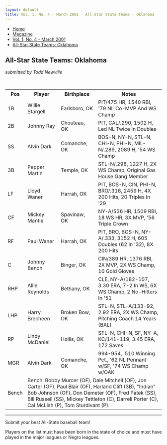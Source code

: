 ```yaml
---
layout: default
title: Vol. 1, No. 4 - March 2001 - All-Star State Teams - Oklahoma
---
```

<nav class="breadcrumb" aria-label="breadcrumbs">
  <ul>
    <li><a href="{{ site.url }}{{ site.baseurl }}/index.html">Home</a></li>
    <li><a href="../magazine-home.html">Magazine</a></li>
    <li><a href="bi_vol_1_no_3_home.html">Vol. 1, No. 4 - March 2001</a></li>
    <li class="is-active"><a href="#" aria-current="page">All-Star State Teams:  Oklahoma</a></li>
  </ul>
</nav>

<section class="storycontent all-star-state-teams">
  <h1>All-Star State Teams:  Oklahoma</h1>
  <p><em>submitted by Todd Newville</em></p>
  <br />

  <table>
  <tr>
  <th>Pos</th><th>Player</th><th>Birthplace</th><th>Notes</th>
  </tr>
  <tr>
  <td>1B</td><td>Willie Stargell</td><td>Earlsboro, OK</td><td>PIT/475 HR, 1540 RBI, '79 NL Co-MVP And WS Champ </td>
  </tr>
  <tr>
  <td>2B</td><td>Johnny Ray</td><td>Chouteau, OK</td><td>PIT, CAL/.290, 1502 H, Led NL Twice In Doubles</td>
  </tr>
  <tr>
  <td>SS</td><td>Alvin Dark</td><td>Comanche, OK</td><td>BOS-N, NY-N, STL-N, CHI-N, PHI-N, MIL-N/.289, 2089 H, '54 WS Champ</td>
  </tr>
  <tr>
  <td>3B</td><td>Pepper Martin</td><td>Temple, OK</td><td>STL-N/.298, 1227 H, 2X WS Champ, Original Gas House Gang Member</td>
  </tr>
  <tr>
  <td>LF</td><td>Lloyd Waner</td><td>Harrah, OK</td><td>PIT, BOS-N, CIN, PHI-N, BRO/.316, 2459 H, 4X 200 Hits, 20 Triples In '29</td>
  </tr>
  <tr>
  <td>CF</td><td>Mickey Mantle</td><td>Spavinaw, OK</td><td>NY-A/536 HR, 1509 RBI, 18 WS HR, 3X MVP, '56 Triple Crown</td>
  </tr>
  <tr>
  <td>RF</td><td>Paul Waner</td><td>Harrah, OK</td><td>PIT, BRO, BOS-N, NY-A/.333, 3152 H, 605 Doubles (62 In '32), 8X 200 Hits</td>
  </tr>
  <tr>
  <td>C</td><td>Johnny Bench</td><td>Binger, OK</td><td>CIN/389 HR, 1376 RBI, 2X MVP, 2X WS Champ, 10 Gold Gloves</td>
  </tr>
  <tr>
  <td>RHP</td><td>Allie Reynolds</td><td>Bethany, OK</td><td>CLE, NY-A/182-107, 3.30 ERA, 7-2 In WS, 6X WS Champ, 2 No-Hitters In '51</td>
  </tr>
  <tr>
  <td>LHP</td><td>Harry Brecheen</td><td>Broken Bow, OK</td><td>STL-N, STL-A/133-92, 2.92 ERA, 2X WS Champ, Pitching Coach 14 Years (BAL)</td>
  </tr>
  <tr>
  <td>RP</td><td>Lindy McDaniel</td><td>Hollis, OK</td><td>STL-N, CHI-N, SF, NY-A, KC/141-119, 3.45 ERA, 172 Saves</td>
  </tr>
  <tr>
  <td>MGR</td><td>Alvin Dark</td><td>Comanche, OK</td><td>994-954, .510 Winning Pct., '62 NL Pennant w/SF, '74 WS Champ w/OAK</td>
  </tr>
  <tr>
  <td>Bench</td>
  <td colspan="3">
    Bench: Bobby Murcer (OF), Dale Mitchell (OF), Joe Carter (OF), Paul Blair (OF), Harland Clift (3B), "Indian" Bob Johnson (OF), Don Demeter (OF), Fred Patek (SS), Bill Russell (SS), Mickey Tettleton (C), Darrell Porter (C), Cal McLish (P), Tom Sturdivant (P).
  </td>
  </tr>
  </table>

  <hr />

  <p>
    Submit your best All-State baseball team!
  </p>
  
  <p>
    Players on the list must have been born in the state of choice and must have played in the major leagues or Negro leagues.
  </p>
</section>
